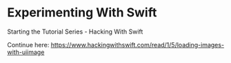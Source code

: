 # Experimenting With Swift

Starting the Tutorial Series - Hacking With Swift

Continue here:
https://www.hackingwithswift.com/read/1/5/loading-images-with-uiimage


